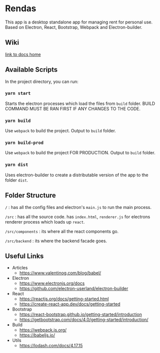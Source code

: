 # Rendas

This app is a desktop standalone app for managing rent for personal use. Based on Electron, React, Bootstrap, Webpack and Electron-builder.

## Wiki
[link to docs home](docs/HOME.md)

## Available Scripts

In the project directory, you can run:

### `yarn start`

Starts the electron processes which load the files from `build` folder. BUILD COMMAND MUST BE RAN FIRST IF ANY CHANGES TO THE CODE.

### `yarn build`

Use `webpack` to build the project. Output to `build` folder. 

### `yarn build-prod`

Use `webpack` to build the project FOR PRODUCTION. Output to `build` folder. 

### `yarn dist`

Uses electron-builder to create a distributable version of the app to the folder `dist`.

## Folder Structure

`/` : has all the config files and electron's `main.js` to run the main process.

`/src` : has all the source code. has `index.html`, `renderer.js` for electrons renderer process which loads up `react`.

`/src/components` : its where all the react components go.

`/src/backend` : its where the backend facade goes.


## Useful Links

* Articles
    * https://www.valentinog.com/blog/babel/
* Electron
    * https://www.electronjs.org/docs
    * https://github.com/electron-userland/electron-builder
* React
    * https://reactjs.org/docs/getting-started.html
    * https://create-react-app.dev/docs/getting-started
* Bootstrap
    * https://react-bootstrap.github.io/getting-started/introduction
    * https://getbootstrap.com/docs/4.0/getting-started/introduction/
* Build
    * https://webpack.js.org/
    * https://babeljs.io/
* Utils
    * https://lodash.com/docs/4.17.15
